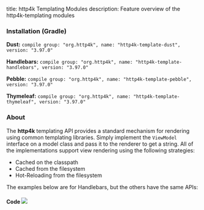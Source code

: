 title: http4k Templating Modules
description: Feature overview of the http4k-templating modules

### Installation (Gradle)
**Dust:** ```compile group: "org.http4k", name: "http4k-template-dust", version: "3.97.0"```

**Handlebars:** ```compile group: "org.http4k", name: "http4k-template-handlebars", version: "3.97.0"```

**Pebble:** ```compile group: "org.http4k", name: "http4k-template-pebble", version: "3.97.0"```

**Thymeleaf:** ```compile group: "org.http4k", name: "http4k-template-thymeleaf", version: "3.97.0"```

### About
The **http4k** templating API provides a standard mechanism for rendering using common templating libraries. Simply implement the `ViewModel` interface on a model class and pass it to the renderer to get a string. All of the implementations support view rendering using the following strategies:

* Cached on the classpath
* Cached from the filesystem
* Hot-Reloading from the filesystem

The examples below are for Handlebars, but the others have the same APIs:

#### Code  [<img class="octocat" src="/img/octocat-32.png"/>](https://github.com/http4k/http4k/blob/master/src/docs/guide/modules/templating/example.kt)

 <script src="https://gist-it.appspot.com/https://github.com/http4k/http4k/blob/master/src/docs/guide/modules/templating/example.kt"></script>

